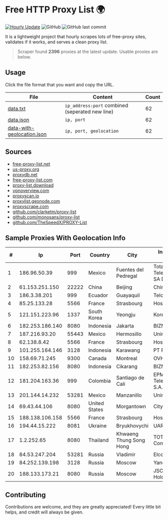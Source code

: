 
# Free HTTP Proxy List 🌍

[![Hourly Update](https://github.com/mertguvencli/http-proxy-list/actions/workflows/main.yml/badge.svg?branch=main)](https://github.com/mertguvencli/http-proxy-list/actions/workflows/main.yml)
![GitHub](https://img.shields.io/github/license/mertguvencli/http-proxy-list)
![GitHub last commit](https://img.shields.io/github/last-commit/mertguvencli/http-proxy-list)

It is a lightweight project that hourly scrapes lots of free-proxy sites, validates if it works, and serves a clean proxy list.


> Scraper found **2396** proxies at the latest update. Usable proxies are below.

## Usage

Click the file format that you want and copy the URL.


|File|Content|Count|
|----|-------|-----|
|[data.txt](https://raw.githubusercontent.com/mertguvencli/http-proxy-list/main/proxy-list/data.txt)|`ip_address:port` combined (seperated new line)|62|
|[data.json](https://raw.githubusercontent.com/mertguvencli/http-proxy-list/main/proxy-list/data.json)|`ip, port`|62|
|[data-with-geolocation.json](https://raw.githubusercontent.com/mertguvencli/http-proxy-list/main/proxy-list/data-with-geolocation.json)|`ip, port, geolocation`|62|

## Sources

* [free-proxy-list.net](https://free-proxy-list.net)
* [us-proxy.org](https://www.us-proxy.org)
* [proxydb.net](http://proxydb.net)
* [free-proxy-list.com](https://free-proxy-list.com/?page=&port=&type%5B%5D=http&type%5B%5D=https&up_time=0&search=Search)
* [proxy-list.download](https://www.proxy-list.download/HTTP)
* [vpnoverview.com](https://vpnoverview.com/privacy/anonymous-browsing/free-proxy-servers)
* [proxyscan.io](https://www.proxyscan.io)
* [proxylist.geonode.com](https://proxylist.geonode.com/api/proxy-list?limit=300&page=1&sort_by=lastChecked&sort_type=desc&protocols=http,https)
* [proxyscrape.com](https://api.proxyscrape.com/v2/?request=displayproxies&protocol=http&timeout=10000&country=all&ssl=all&anonymity=all)
* [github.com/clarketm/proxy-list](https://raw.githubusercontent.com/clarketm/proxy-list/master/proxy-list-raw.txt)
* [github.com/monosans/proxy-list](https://raw.githubusercontent.com/monosans/proxy-list/main/proxies/http.txt)
* [github.com/TheSpeedX/PROXY-List](https://raw.githubusercontent.com/TheSpeedX/PROXY-List/master/http.txt)


## Sample Proxies With Geolocation Info

|#|Ip|Port|Country|City|Internet Service Provider|
|-|--|----|-------|----|-------------------------|
|1|186.96.50.39|999|Mexico|Fuentes del Pedregal|Total Play Telecomunicaciones SA De CV|
|2|61.153.251.150|22222|China|Beijing|Chinanet|
|3|186.3.38.201|999|Ecuador|Guayaquil|Telconet S.A|
|4|85.25.133.28|5566|France|Strasbourg|Host Europe GmbH|
|5|121.151.223.96|1337|South Korea|Yeongju|Korea Telecom|
|6|182.253.186.140|8080|Indonesia|Jakarta|BIZNET|
|7|187.216.93.20|55443|Mexico|Hermosillo|Uninet S.A. de C.V.|
|8|62.138.8.42|5566|France|Strasbourg|Host Europe GmbH|
|9|101.255.164.146|3128|Indonesia|Karawang|PT Remala Abadi|
|10|158.69.71.245|9300|Canada|Montreal|OVH SAS|
|11|182.253.82.156|8080|Indonesia|Cikarang|BIZNET|
|12|181.204.163.36|999|Colombia|Santiago de Cali|EPM Telecomunicaciones S.A. E.S.P.|
|13|201.144.14.232|53281|Mexico|Manzanillo|Uninet S.A. de C.V|
|14|69.43.44.106|8080|United States|Morgantown|CityNet|
|15|188.138.106.158|5566|France|Strasbourg|Host Europe GmbH|
|16|194.44.15.222|8081|Ukraine|Bryukhovychi|UARNET-LL|
|17|1.2.252.65|8080|Thailand|Khwaeng Thung Song Hong|TOT Public Company Limited|
|18|84.53.247.204|53281|Russia|Vladimir|Elcom ISP|
|19|84.252.139.198|3128|Russia|Moscow|Yandex.Cloud LLC|
|20|188.133.173.21|8080|Russia|Moscow|JSC "ER-Telecom Holding"|



## Contributing

Contributions are welcome, and they are greatly appreciated! Every
little bit helps, and credit will always be given.

